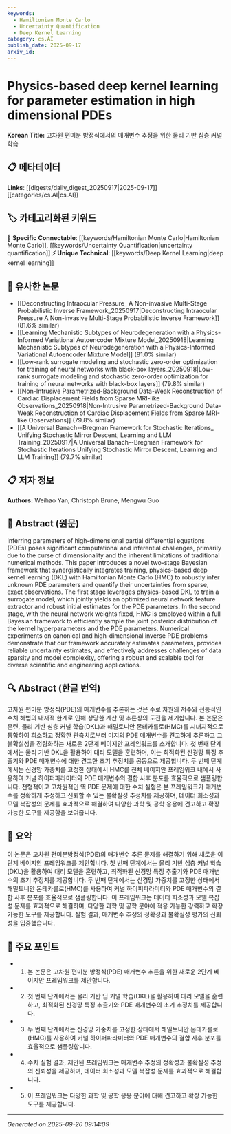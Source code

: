 ```yaml
---
keywords:
  - Hamiltonian Monte Carlo
  - Uncertainty Quantification
  - Deep Kernel Learning
category: cs.AI
publish_date: 2025-09-17
arxiv_id:
---
```


<!-- KEYWORD_LINKING_METADATA:
{
  "processed_timestamp": "2025-09-22 22:47:53.451660",
  "vocabulary_version": "1.0",
  "selected_keywords": [
    "Hamiltonian Monte Carlo",
    "Uncertainty Quantification",
    "Deep Kernel Learning"
  ],
  "rejected_keywords": [
    "Partial Differential Equations"
  ],
  "similarity_scores": {
    "Hamiltonian Monte Carlo": 0.82,
    "Uncertainty Quantification": 0.8,
    "Deep Kernel Learning": 0.78
  },
  "extraction_method": "AI_prompt_based",
  "budget_applied": true
}
-->

# Physics-based deep kernel learning for parameter estimation in high dimensional PDEs

**Korean Title:** 고차원 편미분 방정식에서의 매개변수 추정을 위한 물리 기반 심층 커널 학습

## 📋 메타데이터

**Links**: [[digests/daily_digest_20250917|2025-09-17]]      [[categories/cs.AI|cs.AI]]

## 🏷️ 카테고리화된 키워드
**🔗 Specific Connectable**: [[keywords/Hamiltonian Monte Carlo|Hamiltonian Monte Carlo]], [[keywords/Uncertainty Quantification|uncertainty quantification]]
**⚡ Unique Technical**: [[keywords/Deep Kernel Learning|deep kernel learning]]

## 🔗 유사한 논문
- [[Deconstructing Intraocular Pressure_ A Non-invasive Multi-Stage Probabilistic Inverse Framework_20250917|Deconstructing Intraocular Pressure A Non-invasive Multi-Stage Probabilistic Inverse Framework]] (81.6% similar)
- [[Learning Mechanistic Subtypes of Neurodegeneration with a Physics-Informed Variational Autoencoder Mixture Model_20250918|Learning Mechanistic Subtypes of Neurodegeneration with a Physics-Informed Variational Autoencoder Mixture Model]] (81.0% similar)
- [[Low-rank surrogate modeling and stochastic zero-order optimization for training of neural networks with black-box layers_20250918|Low-rank surrogate modeling and stochastic zero-order optimization for training of neural networks with black-box layers]] (79.8% similar)
- [[Non-Intrusive Parametrized-Background Data-Weak Reconstruction of Cardiac Displacement Fields from Sparse MRI-like Observations_20250918|Non-Intrusive Parametrized-Background Data-Weak Reconstruction of Cardiac Displacement Fields from Sparse MRI-like Observations]] (79.8% similar)
- [[A Universal Banach--Bregman Framework for Stochastic Iterations_ Unifying Stochastic Mirror Descent, Learning and LLM Training_20250917|A Universal Banach--Bregman Framework for Stochastic Iterations Unifying Stochastic Mirror Descent, Learning and LLM Training]] (79.7% similar)

## 📋 저자 정보

**Authors:** Weihao Yan, Christoph Brune, Mengwu Guo

## 📄 Abstract (원문)

Inferring parameters of high-dimensional partial differential equations
(PDEs) poses significant computational and inferential challenges, primarily
due to the curse of dimensionality and the inherent limitations of traditional
numerical methods. This paper introduces a novel two-stage Bayesian framework
that synergistically integrates training, physics-based deep kernel learning
(DKL) with Hamiltonian Monte Carlo (HMC) to robustly infer unknown PDE
parameters and quantify their uncertainties from sparse, exact observations.
The first stage leverages physics-based DKL to train a surrogate model, which
jointly yields an optimized neural network feature extractor and robust initial
estimates for the PDE parameters. In the second stage, with the neural network
weights fixed, HMC is employed within a full Bayesian framework to efficiently
sample the joint posterior distribution of the kernel hyperparameters and the
PDE parameters. Numerical experiments on canonical and high-dimensional inverse
PDE problems demonstrate that our framework accurately estimates parameters,
provides reliable uncertainty estimates, and effectively addresses challenges
of data sparsity and model complexity, offering a robust and scalable tool for
diverse scientific and engineering applications.

## 🔍 Abstract (한글 번역)

고차원 편미분 방정식(PDE)의 매개변수를 추론하는 것은 주로 차원의 저주와 전통적인 수치 해법의 내재적 한계로 인해 상당한 계산 및 추론상의 도전을 제기합니다. 본 논문은 훈련, 물리 기반 심층 커널 학습(DKL)과 해밀토니안 몬테카를로(HMC)를 시너지적으로 통합하여 희소하고 정확한 관측치로부터 미지의 PDE 매개변수를 견고하게 추론하고 그 불확실성을 정량화하는 새로운 2단계 베이지안 프레임워크를 소개합니다. 첫 번째 단계에서는 물리 기반 DKL을 활용하여 대리 모델을 훈련하며, 이는 최적화된 신경망 특징 추출기와 PDE 매개변수에 대한 견고한 초기 추정치를 공동으로 제공합니다. 두 번째 단계에서는 신경망 가중치를 고정한 상태에서 HMC를 전체 베이지안 프레임워크 내에서 사용하여 커널 하이퍼파라미터와 PDE 매개변수의 결합 사후 분포를 효율적으로 샘플링합니다. 전형적이고 고차원적인 역 PDE 문제에 대한 수치 실험은 본 프레임워크가 매개변수를 정확하게 추정하고 신뢰할 수 있는 불확실성 추정치를 제공하며, 데이터 희소성과 모델 복잡성의 문제를 효과적으로 해결하여 다양한 과학 및 공학 응용에 견고하고 확장 가능한 도구를 제공함을 보여줍니다.

## 📝 요약

이 논문은 고차원 편미분방정식(PDE)의 매개변수 추론 문제를 해결하기 위해 새로운 이단계 베이지안 프레임워크를 제안합니다. 첫 번째 단계에서는 물리 기반 심층 커널 학습(DKL)을 활용하여 대리 모델을 훈련하고, 최적화된 신경망 특징 추출기와 PDE 매개변수의 초기 추정치를 제공합니다. 두 번째 단계에서는 신경망 가중치를 고정한 상태에서 해밀토니안 몬테카를로(HMC)를 사용하여 커널 하이퍼파라미터와 PDE 매개변수의 결합 사후 분포를 효율적으로 샘플링합니다. 이 프레임워크는 데이터 희소성과 모델 복잡성 문제를 효과적으로 해결하며, 다양한 과학 및 공학 분야에 적용 가능한 강력하고 확장 가능한 도구를 제공합니다. 실험 결과, 매개변수 추정의 정확성과 불확실성 평가의 신뢰성을 입증했습니다.

## 🎯 주요 포인트

- 1. 본 논문은 고차원 편미분 방정식(PDE) 매개변수 추론을 위한 새로운 2단계 베이지안 프레임워크를 제안합니다.

- 2. 첫 번째 단계에서는 물리 기반 딥 커널 학습(DKL)을 활용하여 대리 모델을 훈련하고, 최적화된 신경망 특징 추출기와 PDE 매개변수의 초기 추정치를 제공합니다.

- 3. 두 번째 단계에서는 신경망 가중치를 고정한 상태에서 해밀토니안 몬테카를로(HMC)를 사용하여 커널 하이퍼파라미터와 PDE 매개변수의 결합 사후 분포를 효율적으로 샘플링합니다.

- 4. 수치 실험 결과, 제안된 프레임워크는 매개변수 추정의 정확성과 불확실성 추정의 신뢰성을 제공하며, 데이터 희소성과 모델 복잡성 문제를 효과적으로 해결합니다.

- 5. 이 프레임워크는 다양한 과학 및 공학 응용 분야에 대해 견고하고 확장 가능한 도구를 제공합니다.

---

*Generated on 2025-09-20 09:14:09*